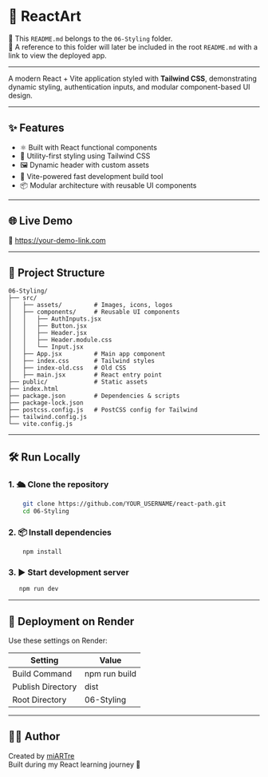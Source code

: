 # 🎨 ReactArt

📁 This `README.md` belongs to the `06-Styling` folder.  
🧭 A reference to this folder will later be included in the root `README.md` with a link to view the deployed app.

---

A modern React + Vite application styled with **Tailwind CSS**, demonstrating dynamic styling, authentication inputs, and modular component-based UI design.

---

## ✨ Features

- ⚛️ Built with React functional components
- 🎨 Utility-first styling using Tailwind CSS
- 🖼️ Dynamic header with custom assets
- 🚀 Vite-powered fast development build tool
- 📦 Modular architecture with reusable UI components

---

## 🌐 Live Demo

🔗 https://your-demo-link.com  

---

## 📁 Project Structure

```
06-Styling/
├── src/
│   ├── assets/         # Images, icons, logos
│   ├── components/     # Reusable UI components
│   │   ├── AuthInputs.jsx
│   │   ├── Button.jsx
│   │   ├── Header.jsx
│   │   ├── Header.module.css
│   │   └── Input.jsx
│   ├── App.jsx         # Main app component
│   ├── index.css       # Tailwind styles
│   ├── index-old.css   # Old CSS
│   ├── main.jsx        # React entry point
├── public/             # Static assets
├── index.html
├── package.json        # Dependencies & scripts
├── package-lock.json
├── postcss.config.js   # PostCSS config for Tailwind
├── tailwind.config.js
└── vite.config.js
```
---

## 🛠️ Run Locally

### 1. 🛳️ Clone the repository

```bash
    git clone https://github.com/YOUR_USERNAME/react-path.git
    cd 06-Styling
```

### 2. 📦 Install dependencies

```bash
    npm install
```

### 3. ▶️ Start development server

```bash
   npm run dev
```

---


## 🚀 Deployment on Render

Use these settings on Render:

| Setting           | Value                            |
| ----------------- | -------------------------------- |
| Build Command     | npm run build                    |
| Publish Directory | dist                             |
| Root Directory    | 06-Styling                       |

---

## 👨‍💻 Author

Created by [miARTre](https://github.com/miARTre)  
Built during my React learning journey 💜